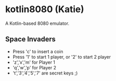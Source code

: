 # kotlin8080 (Katie)

A Kotlin-based 8080 emulator. 

## Space Invaders

* Press 'c' to insert a coin
* Press '1' to start 1 player, or '2' to start 2 player
* 'z','x','m' for Player 1
* 'q','w','p' for Player 2
* 't','3','4','5','7' are secret keys ;)
